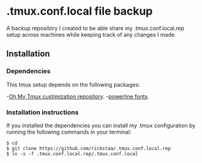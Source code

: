 # .tmux.conf.local file backup

A backup repository I created to be able share my .tmux.conf.local.rep setup across machines while keeping track of any changes I made.

## Installation


### Dependencies
This tmux setup depends on the following packages:

-[Oh My Tmux custimization repository](https://github.com/gpakosz/.tmux). 
-[powerline fonts](https://github.com/powerline/fonts).

### Installation instructions
If you installed the dependencies you can install my .tmux configuration by running the following commands in your terminal:

```
$ cd
$ git clone https://github.com/rickstaa/.tmux.conf.local.rep
$ ln -s -f .tmux.conf.local.rep/.tmux.conf.local
```
